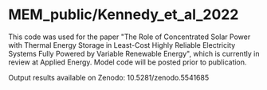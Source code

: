 # MEM_public/Kennedy_et_al_2022

This code was used for the paper "The Role of Concentrated Solar Power with Thermal Energy Storage in Least-Cost Highly Reliable Electricity Systems Fully Powered by Variable Renewable Energy", which is currently in review at Applied Energy. Model code will be posted prior to publication.

Output results available on Zenodo: 10.5281/zenodo.5541685
